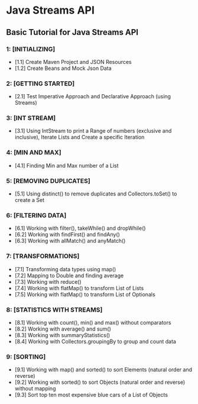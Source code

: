# Java Streams API
## Basic Tutorial for Java Streams API

### 1: [INITIALIZING]
- [1.1] Create Maven Project and JSON Resources
- [1.2] Create Beans and Mock Json Data

### 2: [GETTING STARTED]
- [2.1] Test Imperative Approach and Declarative Approach (using Streams)

### 3: [INT STREAM]
- [3.1] Using IntStream to print a Range of numbers (exclusive and inclusive), Iterate Lists and Create a specific Iteration

### 4: [MIN AND MAX]
- [4.1] Finding Min and Max number of a List

### 5: [REMOVING DUPLICATES]
- [5.1] Using distinct() to remove duplicates and Collectors.toSet() to create a Set

### 6: [FILTERING DATA]
- [6.1] Working with filter(), takeWhile() and dropWhile()
- [6.2] Working with findFirst() and findAny()
- [6.3] Working with allMatch() and anyMatch()

### 7: [TRANSFORMATIONS]
- [7.1] Transforming data types using map()
- [7.2] Mapping to Double and finding average
- [7.3] Working with reduce()
- [7.4] Working with flatMap() to transform List of Lists
- [7.5] Working with flatMap() to transform List of Optionals

### 8: [STATISTICS WITH STREAMS]
- [8.1] Working with count(), min() and max() without comparators
- [8.2] Working with average() and sum()
- [8.3] Working with summaryStatistics()
- [8.4] Working with Collectors.groupingBy to group and count data

### 9: [SORTING]
- [9.1] Working with map() and sorted() to sort Elements (natural order and reverse)
- [9.2] Working with sorted() to sort Objects (natural order and reverse) without mapping
- [9.3] Sort top ten most expensive blue cars of a List of Objects